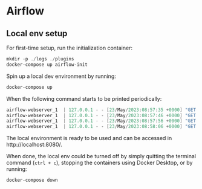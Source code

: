 # Airflow

## Local env setup

For first-time setup, run the initialization container:

```powershell
mkdir -p ./logs ./plugins
docker-compose up airflow-init
```

Spin up a local dev environment by running:

```powershell
docker-compose up
```

When the following command starts to be printed periodically:

```powershell
airflow-webserver_1  | 127.0.0.1 - - [23/May/2023:08:57:35 +0000] "GET /health HTTP/1.1" 200 141 "-" "curl/7.74.0"
airflow-webserver_1  | 127.0.0.1 - - [23/May/2023:08:57:46 +0000] "GET /health HTTP/1.1" 200 141 "-" "curl/7.74.0"
airflow-webserver_1  | 127.0.0.1 - - [23/May/2023:08:57:56 +0000] "GET /health HTTP/1.1" 200 141 "-" "curl/7.74.0"
airflow-webserver_1  | 127.0.0.1 - - [23/May/2023:08:58:06 +0000] "GET /health HTTP/1.1" 200 141 "-" "curl/7.74.0"
```

The local environment is ready to be used and can be accessed in http://localhost:8080/.

When done, the local env could be turned off by simply quitting the terminal command (`ctrl + c`), stopping the containers using Docker Desktop, or by running:

```powershell
docker-compose down
```